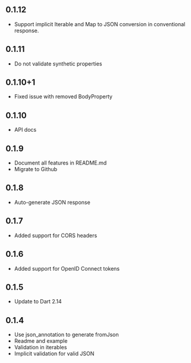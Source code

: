 ## 0.1.12

* Support implicit Iterable and Map to JSON conversion in conventional response.

## 0.1.11

* Do not validate synthetic properties

## 0.1.10+1

* Fixed issue with removed BodyProperty

## 0.1.10

* API docs

## 0.1.9

* Document all features in README.md
* Migrate to Github

## 0.1.8

* Auto-generate JSON response

## 0.1.7

* Added support for CORS headers

## 0.1.6

* Added support for OpenID Connect tokens

## 0.1.5

* Update to Dart 2.14

## 0.1.4

* Use json_annotation to generate fromJson
* Readme and example
* Validation in iterables
* Implicit validation for valid JSON
